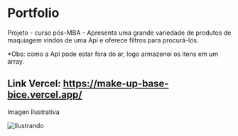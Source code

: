 # Portfolio

Projeto - curso pós-MBA - Apresenta uma grande variedade de produtos de maquiagem vindos de uma Api e oferece filtros para procurá-los.
 
*Obs: como a Api pode estar fora do ar, logo armazenei os itens em um array.

## Link Vercel: https://make-up-base-bice.vercel.app/

Imagen Ilustrativa

![Ilustrando](https://user-images.githubusercontent.com/90703690/208704472-c353d2f2-bf79-43d3-bb93-2ecc12fd63e0.png)



